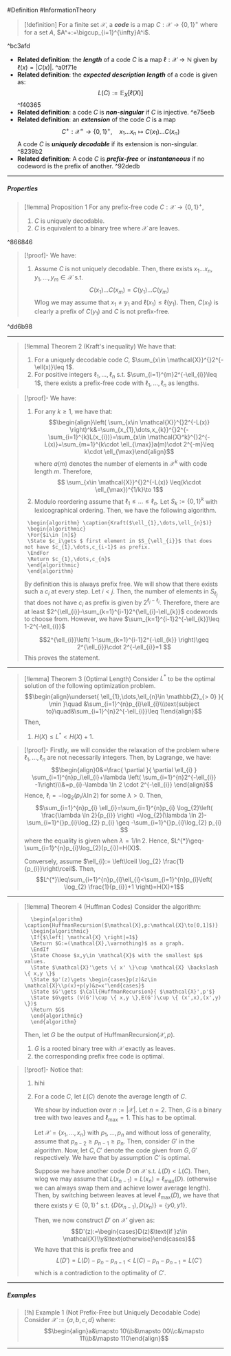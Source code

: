 #Definition #InformationTheory 

> [!definition]
> For a finite set $\mathcal{X}$, a ***code*** is a map $C:\mathcal{X}\to \{ 0,1 \}^{+}$ where for a set $A$, $A^+:=\bigcup_{i=1}^{\infty}A^i$.

^bc3afd

- **Related definition**: the ***length*** of a code $C$ is a map $\ell:\mathcal{\mathcal{X}}\to \mathbb{N}$ given by $\ell(x)=\left| C(x) \right|$. ^a0f71e
- **Related definition**: the ***expected description length*** of a code is given as: $$L(C):=\mathbb{E}_{X}[\ell(X)]$$ ^f40365
- **Related definition**: a code $C$ is ***non-singular*** if $C$ is injective. ^e75eeb
- **Related definition**: an ***extension*** of the code $C$ is a map $$C^+:\mathcal{X}^+\to \{ 0,1 \}^+,\quad x_{1}\dots x_{n}\mapsto C(x_{1})\dots C(x_{n})$$
	A code $C$ is ***uniquely decodable*** if its extension is non-singular. ^8239b2
- **Related definition**: A code $C$ is ***prefix-free*** or ***instantaneous*** if no codeword is the prefix of another.  ^92dedb

---
##### Properties
> [!lemma] Proposition 1
> For any prefix-free code $C:\mathcal{X}\to \{ 0,1 \}^+$,
> 1. $C$ is uniquely decodable.
> 2. $C$ is equivalent to a binary tree where $\mathcal{X}$ are leaves.

^866846

> [!proof]-
> We have: 
> 1. Assume $C$ is not uniquely decodable. Then, there exists $x_{1}\dots x_{n}$, $y_{1},\dots,y_{m}\in \mathcal{X}$ s.t. $$C(x_{1})\dots C(x_{m})=C(y_{1})\dots C(y_{m})$$Wlog we may assume that $x_{1}\neq y_{1}$ and $\ell(x_{1})\leq \ell(y_{1})$. Then, $C(x_{1})$ is clearly a prefix of $C(y_{1})$ and $C$ is not prefix-free.

^dd6b98

---
> [!lemma] Theorem 2 (Kraft's inequality)
> We have that:
> 1. For a uniquely decodable code $C$, $\sum_{x\in \mathcal{X}}^{}2^{-\ell(x)}\leq 1$.
> 2. For positive integers $\ell_{1},\dots,\ell_{n}$ s.t. $\sum_{i=1}^{m}2^{-\ell_{i}}\leq 1$, there exists a prefix-free code with $\ell_{1},\dots,\ell_{n}$ as lengths. 

> [!proof]-
> We have:
> 1. For any $k\geq 1$, we have that: $$\begin{align}\left( \sum_{x\in \mathcal{X}}^{}2^{-L(x)} \right)^k&=\sum_{x_{1},\dots,x_{k}}^{}2^{-\sum_{i=1}^{k}L(x_{i})}=\sum_{x\in \mathcal{X}^k}^{}2^{-L(x)}=\sum_{m=1}^{k\cdot \ell_{\max}}a(m)\cdot 2^{-m}\leq k\cdot \ell_{\max}\end{align}$$where $a(m)$ denotes the number of elements in $\mathcal{X}^k$ with code length $m$. Therefore, $$ \sum_{x\in \mathcal{X}}^{}2^{-L(x)} \leq(k\cdot \ell_{\max})^{1/k}\to 1$$
> 2. Modulo reordering assume that $\ell_{1}\leq\dots\leq \ell_{n}$. Let $S_{k}:=\{ 0,1 \}^k$ with lexicographical ordering. Then, we have the following algorithm.
> 	```pseudo
>    \begin{algorithm} \caption{Kraft($\ell_{1},\dots,\ell_{n}$)} 
>    \begin{algorithmic}
>    \For{$i\in [n]$}
>    \State $c_i\gets $ first element in $S_{\ell_{i}}$ that does not have $c_{1},\dots,c_{i-1}$ as prefix.
>    \EndFor
>    \Return $c_{1},\dots,c_{n}$
>    \end{algorithmic}
>    \end{algorithm}
>    ```
>    
>    By definition this is always prefix free. We will show that there exists such a $c_{i}$ at every step. Let $i<j$. Then, the number of elements in $S_{\ell_{j}}$ that does not have $c_{i}$ as prefix is given by $2^{\ell_{j}-\ell_{i}}$. Therefore, there are at least $2^{\ell_{i}}-\sum_{k=1}^{i-1}2^{\ell_{i}-\ell_{k}}$ codewords to choose from. However, we have $\sum_{k=1}^{i-1}2^{-\ell_{k}}\leq 1-2^{-\ell_{i}}$
>    
>    $$2^{\ell_{i}}\left( 1-\sum_{k=1}^{i-1}2^{-\ell_{k}} \right)\geq 2^{\ell_{i}}\cdot 2^{-\ell_{i}}=1 $$This proves the statement.
---
> [!lemma] Theorem 3 (Optimal Length)
> Consider $L^{*}$ to be the optimal solution of the following optimization problem.
> $$\begin{align}\underset{ \ell_{1},\dots,\ell_{n}\in \mathbb{Z}_{> 0} }{ \min }\quad &\sum_{i=1}^{n}p_{i}\ell_{i}\\\text{subject to}\quad&\sum_{i=1}^{n}2^{-\ell_{i}}\leq 1\end{align}$$
> Then, 
> 1. $H(X)\leq L^{*}< H(X)+1$.

> [!proof]-
> Firstly, we will consider the relaxation of the problem where $\ell_{1},\dots,\ell_{n}$ are not necessarily integers. Then, by Lagrange, we have: $$\begin{align}0&=\frac{ \partial  }{ \partial \ell_{i} } \sum_{i=1}^{n}p_i\ell_{i}+\lambda \left( \sum_{i=1}^{n}2^{-\ell_{i}} -1\right)\\&=p_{i}-\lambda \ln 2 \cdot 2^{-\ell_{i}} \end{align}$$Hence, $\ell_{i}=-\log_{2}(p_{i} / \lambda \ln 2)$ for some $\lambda>0$. Then, $$\sum_{i=1}^{n}p_{i} \ell_{i}=\sum_{i=1}^{n}p_{i} \log_{2}\left( \frac{\lambda \ln 2}{p_{i}} \right) =\log_{2}(\lambda \ln 2)-\sum_{i=1}^{}p_{i}\log_{2} p_{i} \geq -\sum_{i=1}^{}p_{i}\log_{2} p_{i} $$where the equality is given when $\lambda=1 / \ln 2$. Hence, $L^{*}\geq-\sum_{i=1}^{n}p_{i}\log_{2}(p_{i})=H(X)$.
> 
> Conversely, assume $\ell_{i}:= \left\lceil \log_{2} \frac{1}{p_{i}}\right\rceil$. Then, $$L^{*}\leq\sum_{i=1}^{n}p_{i}\ell_{i}<\sum_{i=1}^{n}p_{i}\left( \log_{2} \frac{1}{p_{i}}+1 \right)=H(X)+1$$
> 

---

> [!lemma] Theorem 4 (Huffman Codes)
> Consider the algorithm:
>  ```pseudo
>    \begin{algorithm} \caption{HuffmanRecursion($\mathcal{X},p:\mathcal{X}\to[0,1]$)} 
>    \begin{algorithmic}
>    \If{$\left| \mathcal{X} \right|=1$} 
>    \Return $G:=(\mathcal{X},\varnothing)$ as a graph.
>    \EndIf
>    \State Choose $x,y\in \mathcal{X}$ with the smallest $p$ values.
>    \State $\mathcal{X}'\gets \{ x' \}\cup \mathcal{X} \backslash \{ x,y \}$
>    \State $p'(z)\gets \begin{cases}p(z)&z\in \mathcal{X}\\p(x)+p(y)&z=x'\end{cases}$
>    \State $G'\gets $\Call{HuffmanRecursion}{ $\mathcal{X}',p'$}
>    \State $G\gets (V(G')\cup \{ x,y \},E(G')\cup \{ (x',x),(x',y) \})$
>    \Return $G$
>    \end{algorithmic}
>    \end{algorithm}
>    ```
>    Then, let $G$ be the output of $\text{HuffmanRecursion}(\mathcal{X},p)$. 
>    1. $G$ is a rooted binary tree with $\mathcal{X}$ exactly as leaves.
>    2. the corresponding prefix free code is optimal. 

> [!proof]-
> Notice that:
> 1. hihi
> 2. For a code $C$, let $L(C)$ denote the average length of $C$. 
>    
>    We show by induction over $n:=\left| \mathcal{X} \right|$. Let $n=2$. Then, $G$ is a binary tree with two leaves and $\ell_{\max}=1$. This has to be optimal.
>    
>    Let $\mathcal{X}=\{ x_{1},\dots,x_{n} \}$ with $p_{1},\dots,p_{n}$ and without loss of generality, assume that $p_{n-2}\geq p_{n-1}\geq p_{n}$. Then, consider $G'$ in the algorithm. Now, let $C,C'$ denote the code given from $G,G'$ respectively. We have that by assumption $C'$ is optimal.
>    
>    Suppose we have another code $D$ on $\mathcal{X}$ s.t. $L(D)<L(C)$. Then, wlog we may assume that $L(x_{n-1})=L(x_{n})=\ell_{\max}(D)$. (otherwise we can always swap them and achieve lower average length). Then, by switching between leaves at level $\ell_{\max}(D)$, we have that there exists $y\in \{ 0,1 \}^+$ s.t. $\{ D(x_{n-1}),D(x_{n}) \}=\{ y0,y 1 \}$.
>    
>    Then, we now construct $D'$ on $\mathcal{X'}$ given as: $$D'(z):=\begin{cases}D(z)&\text{if }z\in \mathcal{X}\\y&\text{otherwise}\end{cases}$$We have that this is prefix free and $$L(D')=L(D)-p_{n}-p_{n-1}<L(C)-p_{n}-p_{n-1}=L(C')$$which is a contradiction to the optimality of $C'$. 
>    
---

##### Examples
> [!h] Example 1 (Not Prefix-Free but Uniquely Decodable Code)
> Consider $\mathcal{X}:=\{ a,b,c,d \}$ where: $$\begin{align}a&\mapsto 10\\b&\mapsto 00\\c&\mapsto 11\\b&\mapsto 110\end{align}$$
---
